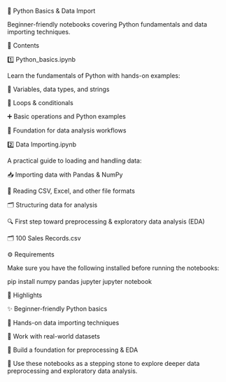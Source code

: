 🐍 Python Basics & Data Import








Beginner-friendly notebooks covering Python fundamentals and data importing techniques.

📂 Contents

1️⃣ Python_basics.ipynb

Learn the fundamentals of Python with hands-on examples:

📝 Variables, data types, and strings

🔄 Loops & conditionals

➕ Basic operations and Python examples

🚀 Foundation for data analysis workflows

2️⃣ Data Importing.ipynb

A practical guide to loading and handling data:

📥 Importing data with Pandas & NumPy

📄 Reading CSV, Excel, and other file formats

🗂 Structuring data for analysis

🔍 First step toward preprocessing & exploratory data analysis (EDA)

🗂️ 100 Sales Records.csv

⚙️ Requirements

Make sure you have the following installed before running the notebooks:

pip install numpy pandas jupyter
jupyter notebook

🌟 Highlights

✨ Beginner-friendly Python basics

📘 Hands-on data importing techniques

📂 Work with real-world datasets

🚀 Build a foundation for preprocessing & EDA

📌 Use these notebooks as a stepping stone to explore deeper data preprocessing and exploratory data analysis.
